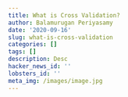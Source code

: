 ```yaml
---
title: What is Cross Validation?
author: Balamurugan Periyasamy
date: '2020-09-16'
slug: what-is-cross-validation
categories: []
tags: []
description: Desc
hacker_news_id: ''
lobsters_id: ''
meta_img: /images/image.jpg
---
```

